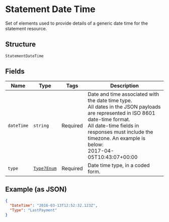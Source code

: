 
# Statement Date Time

Set of elements used to provide details of a generic date time for the statement resource.

## Structure

`StatementDateTime`

## Fields

| Name | Type | Tags | Description |
|  --- | --- | --- | --- |
| `dateTime` | `string` | Required | Date and time associated with the date time type.<br>All dates in the JSON payloads are represented in ISO 8601 date-time format.<br>All date-time fields in responses must include the timezone. An example is below:<br>2017-04-05T10:43:07+00:00 |
| `type` | [`Type7Enum`](../../doc/models/type-7-enum.md) | Required | Date time type, in a coded form. |

## Example (as JSON)

```json
{
  "DateTime": "2016-03-13T12:52:32.123Z",
  "Type": "LastPayment"
}
```

